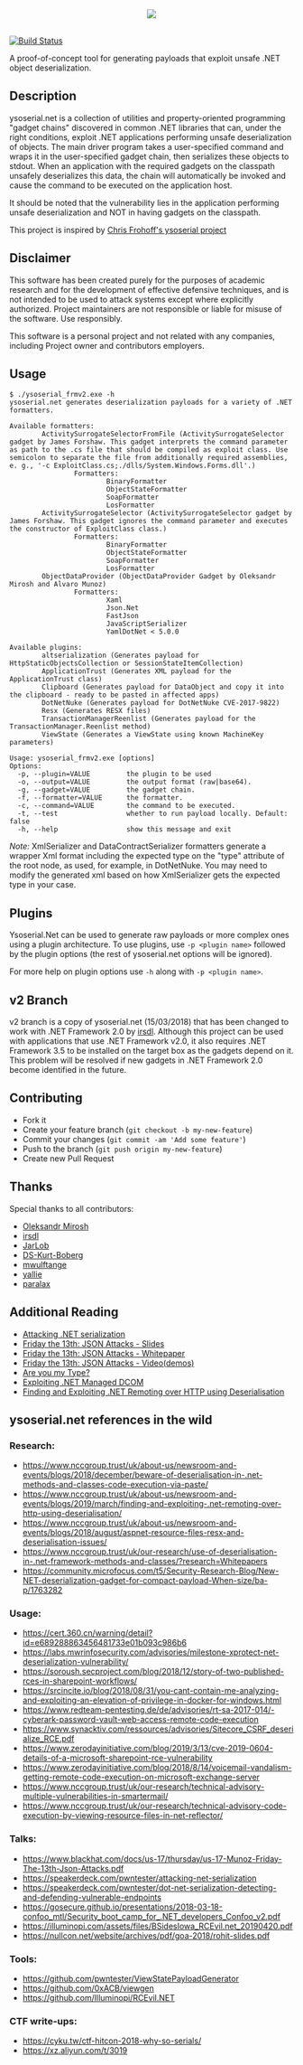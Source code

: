 <div align="center">
  <img src="logo.png" />
</div>

</br>

[![Build Status](https://dev.azure.com/alvaro0284/ysoserial.net/_apis/build/status/pwntester.ysoserial.net?branchName=master)](https://dev.azure.com/alvaro0284/ysoserial.net/_build/latest?definitionId=1&branchName=master)

A proof-of-concept tool for generating payloads that exploit unsafe .NET object deserialization.

## Description
ysoserial.net is a collection of utilities and property-oriented programming "gadget chains" discovered in common .NET libraries that can, under the right conditions, exploit .NET applications performing unsafe deserialization of objects. The main driver program takes a user-specified command and wraps it in the user-specified gadget chain, then serializes these objects to stdout. When an application with the required gadgets on the classpath unsafely deserializes this data, the chain will automatically be invoked and cause the command to be executed on the application host.

It should be noted that the vulnerability lies in the application performing unsafe deserialization and NOT in having gadgets on the classpath.

This project is inspired by [Chris Frohoff's ysoserial project](https://github.com/frohoff/ysoserial)

## Disclaimer 
This software has been created purely for the purposes of academic research and for the development of effective defensive techniques, and is not intended to be used to attack systems except where explicitly authorized. Project maintainers are not responsible or liable for misuse of the software. Use responsibly.

This software is a personal project and not related with any companies, including Project owner and contributors employers.

## Usage
```
$ ./ysoserial_frmv2.exe -h
ysoserial.net generates deserialization payloads for a variety of .NET formatters.

Available formatters:
        ActivitySurrogateSelectorFromFile (ActivitySurrogateSelector gadget by James Forshaw. This gadget interprets the command parameter as path to the .cs file that should be compiled as exploit class. Use semicolon to separate the file from additionally required assemblies, e. g., '-c ExploitClass.cs;./dlls/System.Windows.Forms.dll'.)
                Formatters:
                        BinaryFormatter
                        ObjectStateFormatter
                        SoapFormatter
                        LosFormatter
        ActivitySurrogateSelector (ActivitySurrogateSelector gadget by James Forshaw. This gadget ignores the command parameter and executes the constructor of ExploitClass class.)
                Formatters:
                        BinaryFormatter
                        ObjectStateFormatter
                        SoapFormatter
                        LosFormatter
        ObjectDataProvider (ObjectDataProvider Gadget by Oleksandr Mirosh and Alvaro Munoz)
                Formatters:
                        Xaml
                        Json.Net
                        FastJson
                        JavaScriptSerializer
                        YamlDotNet < 5.0.0

Available plugins:
        altserialization (Generates payload for HttpStaticObjectsCollection or SessionStateItemCollection)
        ApplicationTrust (Generates XML payload for the ApplicationTrust class)
        Clipboard (Generates payload for DataObject and copy it into the clipboard - ready to be pasted in affected apps)
        DotNetNuke (Generates payload for DotNetNuke CVE-2017-9822)
        Resx (Generates RESX files)
        TransactionManagerReenlist (Generates payload for the TransactionManager.Reenlist method)
        ViewState (Generates a ViewState using known MachineKey parameters)
        
Usage: ysoserial_frmv2.exe [options]
Options:
  -p, --plugin=VALUE         the plugin to be used
  -o, --output=VALUE         the output format (raw|base64).
  -g, --gadget=VALUE         the gadget chain.
  -f, --formatter=VALUE      the formatter.
  -c, --command=VALUE        the command to be executed.
  -t, --test                 whether to run payload locally. Default: false
  -h, --help                 show this message and exit
```

*Note:* XmlSerializer and DataContractSerializer formatters generate a wrapper Xml format including the expected type on the "type" attribute of the root node, as used, for example, in DotNetNuke. You may need to modify the generated xml based on how XmlSerializer gets the expected type in your case.

## Plugins
Ysoserial.Net can be used to generate raw payloads or more complex ones using a plugin architecture. To use plugins, use `-p <plugin name>` followed by the plugin options (the rest of ysoserial.net options will be ignored). 

For more help on plugin options use `-h` along with `-p <plugin name>`. 

## v2 Branch
v2 branch is a copy of ysoserial.net (15/03/2018) that has been changed to work with .NET Framework 2.0 by [irsdl](https://github.com/irsdl). Although this project can be used with applications that use .NET Framework v2.0, it also requires .NET Framework 3.5 to be installed on the target box as the gadgets depend on it. This problem will be resolved if new gadgets in .NET Framework 2.0 become identified in the future.

## Contributing
- Fork it
- Create your feature branch (`git checkout -b my-new-feature`)
- Commit your changes (`git commit -am 'Add some feature'`)
- Push to the branch (`git push origin my-new-feature`)
- Create new Pull Request

## Thanks
Special thanks to all contributors:
- [Oleksandr Mirosh](https://twitter.com/olekmirosh)
- [irsdl](https://github.com/irsdl)
- [JarLob](https://github.com/JarLob)
- [DS-Kurt-Boberg](https://github.com/DS-Kurt-Boberg)
- [mwulftange](https://github.com/mwulftange)
- [yallie](https://github.com/yallie)
- [paralax](https://github.com/paralax)

## Additional Reading
- [Attacking .NET serialization](https://speakerdeck.com/pwntester/attacking-net-serialization)
- [Friday the 13th: JSON Attacks - Slides](https://www.blackhat.com/docs/us-17/thursday/us-17-Munoz-Friday-The-13th-Json-Attacks.pdf)
- [Friday the 13th: JSON Attacks - Whitepaper](https://www.blackhat.com/docs/us-17/thursday/us-17-Munoz-Friday-The-13th-JSON-Attacks-wp.pdf)
- [Friday the 13th: JSON Attacks - Video(demos)](https://www.youtube.com/watch?v=ZBfBYoK_Wr0)
- [Are you my Type?](https://media.blackhat.com/bh-us-12/Briefings/Forshaw/BH_US_12_Forshaw_Are_You_My_Type_Slides.pdf)
- [Exploiting .NET Managed DCOM](https://googleprojectzero.blogspot.com.es/2017/04/exploiting-net-managed-dcom.html)
- [Finding and Exploiting .NET Remoting over HTTP using Deserialisation](https://www.nccgroup.trust/uk/about-us/newsroom-and-events/blogs/2019/march/finding-and-exploiting-.net-remoting-over-http-using-deserialisation/)

## ysoserial.net references in the wild
### Research:
- https://www.nccgroup.trust/uk/about-us/newsroom-and-events/blogs/2018/december/beware-of-deserialisation-in-.net-methods-and-classes-code-execution-via-paste/
- https://www.nccgroup.trust/uk/about-us/newsroom-and-events/blogs/2019/march/finding-and-exploiting-.net-remoting-over-http-using-deserialisation/
- https://www.nccgroup.trust/uk/about-us/newsroom-and-events/blogs/2018/august/aspnet-resource-files-resx-and-deserialisation-issues/
- https://www.nccgroup.trust/uk/our-research/use-of-deserialisation-in-.net-framework-methods-and-classes/?research=Whitepapers
- https://community.microfocus.com/t5/Security-Research-Blog/New-NET-deserialization-gadget-for-compact-payload-When-size/ba-p/1763282

### Usage:
- https://cert.360.cn/warning/detail?id=e689288863456481733e01b093c986b6
- https://labs.mwrinfosecurity.com/advisories/milestone-xprotect-net-deserialization-vulnerability/
- https://soroush.secproject.com/blog/2018/12/story-of-two-published-rces-in-sharepoint-workflows/
- https://srcincite.io/blog/2018/08/31/you-cant-contain-me-analyzing-and-exploiting-an-elevation-of-privilege-in-docker-for-windows.html
- https://www.redteam-pentesting.de/de/advisories/rt-sa-2017-014/-cyberark-password-vault-web-access-remote-code-execution
- https://www.synacktiv.com/ressources/advisories/Sitecore_CSRF_deserialize_RCE.pdf
- https://www.zerodayinitiative.com/blog/2019/3/13/cve-2019-0604-details-of-a-microsoft-sharepoint-rce-vulnerability
- https://www.zerodayinitiative.com/blog/2018/8/14/voicemail-vandalism-getting-remote-code-execution-on-microsoft-exchange-server
- https://www.nccgroup.trust/uk/our-research/technical-advisory-multiple-vulnerabilities-in-smartermail/
- https://www.nccgroup.trust/uk/our-research/technical-advisory-code-execution-by-viewing-resource-files-in-net-reflector/

### Talks:
- https://www.blackhat.com/docs/us-17/thursday/us-17-Munoz-Friday-The-13th-Json-Attacks.pdf
- https://speakerdeck.com/pwntester/attacking-net-serialization
- https://speakerdeck.com/pwntester/dot-net-serialization-detecting-and-defending-vulnerable-endpoints
- https://gosecure.github.io/presentations/2018-03-18-confoo_mtl/Security_boot_camp_for_.NET_developers_Confoo_v2.pdf
- https://illuminopi.com/assets/files/BSidesIowa_RCEvil.net_20190420.pdf
- https://nullcon.net/website/archives/pdf/goa-2018/rohit-slides.pdf

### Tools:
- https://github.com/pwntester/ViewStatePayloadGenerator
- https://github.com/0xACB/viewgen
- https://github.com/Illuminopi/RCEvil.NET

### CTF write-ups:
- https://cyku.tw/ctf-hitcon-2018-why-so-serials/
- https://xz.aliyun.com/t/3019
